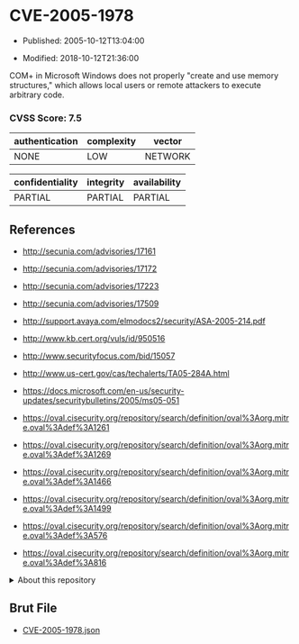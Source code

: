 # CVE-2005-1978

- Published: 2005-10-12T13:04:00

- Modified: 2018-10-12T21:36:00

COM+ in Microsoft Windows does not properly "create and use memory structures," which allows local users or remote attackers to execute arbitrary code.

### CVSS Score: **7.5**

| authentication | complexity | vector |
| --- | --- | --- |
| NONE | LOW | NETWORK |

| confidentiality | integrity | availability |
| --- | --- | --- |
| PARTIAL | PARTIAL | PARTIAL |

## References

* http://secunia.com/advisories/17161

* http://secunia.com/advisories/17172

* http://secunia.com/advisories/17223

* http://secunia.com/advisories/17509

* http://support.avaya.com/elmodocs2/security/ASA-2005-214.pdf

* http://www.kb.cert.org/vuls/id/950516

* http://www.securityfocus.com/bid/15057

* http://www.us-cert.gov/cas/techalerts/TA05-284A.html

* https://docs.microsoft.com/en-us/security-updates/securitybulletins/2005/ms05-051

* https://oval.cisecurity.org/repository/search/definition/oval%3Aorg.mitre.oval%3Adef%3A1261

* https://oval.cisecurity.org/repository/search/definition/oval%3Aorg.mitre.oval%3Adef%3A1269

* https://oval.cisecurity.org/repository/search/definition/oval%3Aorg.mitre.oval%3Adef%3A1466

* https://oval.cisecurity.org/repository/search/definition/oval%3Aorg.mitre.oval%3Adef%3A1499

* https://oval.cisecurity.org/repository/search/definition/oval%3Aorg.mitre.oval%3Adef%3A576

* https://oval.cisecurity.org/repository/search/definition/oval%3Aorg.mitre.oval%3Adef%3A816

<details>
<summary>About this repository</summary> 

  This repository is part of the project [Live Hack CVE](https://github.com/Live-Hack-CVE). Main website can be found [www.live-hack.org](https://www.live-hack.org) 
  
  Made by [Sn0wAlice](https://github.com/Sn0wAlice) for the people that care about security and need to have a feed of the latest CVEs. Hope you enjoy it, don't forget to star the repo and follow me on [Twitter](https://twitter.com/Sn0wAlice) and [Github](https://github.com/Sn0wAlice). And that is my [personnal website](https://www.alice-snow.me/)

  - [Home Page](https://github.com/Live-Hack-CVE)
  - [Framework](https://github.com/Live-Hack-CVE/cve-framework)
  - [CVE database](https://github.com/Live-Hack-CVE/full_database)
  - [Changelog](https://github.com/Live-Hack-CVE/Changelog)
</details>

## Brut File

* [CVE-2005-1978.json](https://raw.githubusercontent.com/Live-Hack-CVE/full_database/main/cves/2005/CVE-2005-1978.json)

